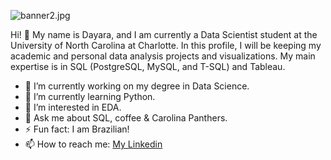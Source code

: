 ![banner2.jpg](https://i.postimg.cc/k43Nw0qt/banner2.jpg)

Hi! 👋 My name is Dayara, and I am currently a Data Scientist student at the University of North Carolina at Charlotte.  In this profile, I will be keeping my academic and personal data analysis projects and visualizations. My main expertise is in SQL (PostgreSQL, MySQL, and T-SQL) and Tableau.

- 🔭 I’m currently working on my degree in Data Science.
- 🌱 I’m currently learning Python.
- 👀 I’m interested in EDA.
- 💬 Ask me about SQL, coffee & Carolina Panthers.
- ⚡ Fun fact: I am Brazilian!
- 📫 How to reach me: [My Linkedin](http://www.linkedin.com/in/dayara-machado)



